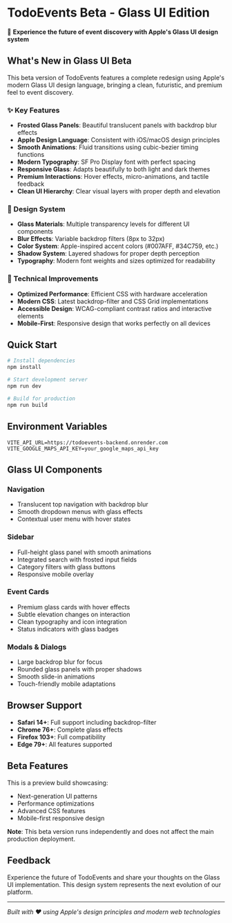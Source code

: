# TodoEvents Beta - Glass UI Edition

🌟 **Experience the future of event discovery with Apple's Glass UI design system**

## What's New in Glass UI Beta

This beta version of TodoEvents features a complete redesign using Apple's modern Glass UI design language, bringing a clean, futuristic, and premium feel to event discovery.

### ✨ Key Features

- **Frosted Glass Panels**: Beautiful translucent panels with backdrop blur effects
- **Apple Design Language**: Consistent with iOS/macOS design principles
- **Smooth Animations**: Fluid transitions using cubic-bezier timing functions
- **Modern Typography**: SF Pro Display font with perfect spacing
- **Responsive Glass**: Adapts beautifully to both light and dark themes
- **Premium Interactions**: Hover effects, micro-animations, and tactile feedback
- **Clean UI Hierarchy**: Clear visual layers with proper depth and elevation

### 🎨 Design System

- **Glass Materials**: Multiple transparency levels for different UI components
- **Blur Effects**: Variable backdrop filters (8px to 32px)
- **Color System**: Apple-inspired accent colors (#007AFF, #34C759, etc.)
- **Shadow System**: Layered shadows for proper depth perception
- **Typography**: Modern font weights and sizes optimized for readability

### 🚀 Technical Improvements

- **Optimized Performance**: Efficient CSS with hardware acceleration
- **Modern CSS**: Latest backdrop-filter and CSS Grid implementations
- **Accessible Design**: WCAG-compliant contrast ratios and interactive elements
- **Mobile-First**: Responsive design that works perfectly on all devices

## Quick Start

```bash
# Install dependencies
npm install

# Start development server
npm run dev

# Build for production
npm run build
```

## Environment Variables

```
VITE_API_URL=https://todoevents-backend.onrender.com
VITE_GOOGLE_MAPS_API_KEY=your_google_maps_api_key
```

## Glass UI Components

### Navigation
- Translucent top navigation with backdrop blur
- Smooth dropdown menus with glass effects
- Contextual user menu with hover states

### Sidebar
- Full-height glass panel with smooth animations
- Integrated search with frosted input fields
- Category filters with glass buttons
- Responsive mobile overlay

### Event Cards
- Premium glass cards with hover effects
- Subtle elevation changes on interaction
- Clean typography and icon integration
- Status indicators with glass badges

### Modals & Dialogs
- Large backdrop blur for focus
- Rounded glass panels with proper shadows
- Smooth slide-in animations
- Touch-friendly mobile adaptations

## Browser Support

- **Safari 14+**: Full support including backdrop-filter
- **Chrome 76+**: Complete glass effects
- **Firefox 103+**: Full compatibility
- **Edge 79+**: All features supported

## Beta Features

This is a preview build showcasing:
- Next-generation UI patterns
- Performance optimizations
- Advanced CSS features
- Mobile-first responsive design

**Note**: This beta version runs independently and does not affect the main production deployment.

## Feedback

Experience the future of TodoEvents and share your thoughts on the Glass UI implementation. This design system represents the next evolution of our platform.

---

*Built with ❤️ using Apple's design principles and modern web technologies* 